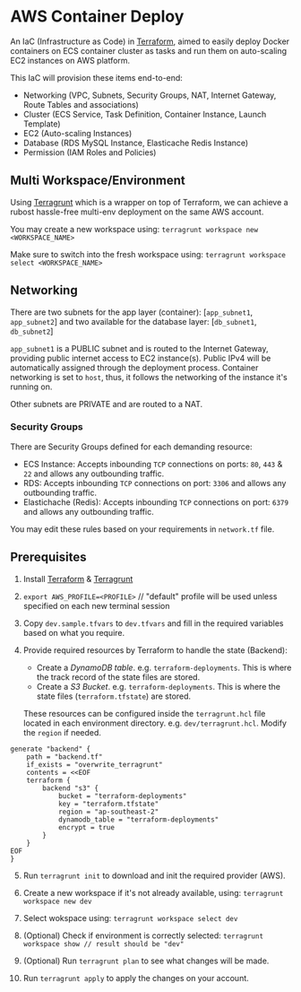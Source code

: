 # AWS Container Deploy

An IaC (Infrastructure as Code) in [Terraform](https://www.terraform.io/use-cases/infrastructure-as-code), aimed to easily deploy Docker containers on ECS container cluster as tasks and run them on auto-scaling EC2 instances on AWS platform.

This IaC will provision these items end-to-end:

-   Networking (VPC, Subnets, Security Groups, NAT, Internet Gateway, Route Tables and associations)
-   Cluster (ECS Service, Task Definition, Container Instance, Launch Template)
-   EC2 (Auto-scaling Instances)
-   Database (RDS MySQL Instance, Elasticache Redis Instance)
-   Permission (IAM Roles and Policies)

## Multi Workspace/Environment

Using [Terragrunt](https://terragrunt.gruntwork.io/) which is a wrapper on top of Terraform, we can achieve a rubost hassle-free multi-env deployment on the same AWS account.

You may create a new workspace using: `terragrunt workspace new <WORKSPACE_NAME>`

Make sure to switch into the fresh workspace using: `terragrunt workspace select <WORKSPACE_NAME>`

## Networking

There are two subnets for the app layer (container): [`app_subnet1`, `app_subnet2`] and two available for the database layer: [`db_subnet1`, `db_subnet2`]

`app_subnet1` is a PUBLIC subnet and is routed to the Internet Gateway, providing public internet access to EC2 instance(s). Public IPv4 will be automatically assigned through the deployment process. Container networking is set to `host`, thus, it follows the networking of the instance it's running on.

Other subnets are PRIVATE and are routed to a NAT.

### Security Groups

There are Security Groups defined for each demanding resource:

-   ECS Instance: Accepts inbounding `TCP` connections on ports: `80`, `443` & `22` and allows any outbounding traffic.
-   RDS: Accepts inbounding `TCP` connections on port: `3306` and allows any outbounding traffic.
-   Elastichache (Redis): Accepts inbounding `TCP` connections on port: `6379` and allows any outbounding traffic.

You may edit these rules based on your requirements in `network.tf` file.

## Prerequisites

1.  Install [Terraform](https://developer.hashicorp.com/terraform/tutorials/aws-get-started/install-cli) & [Terragrunt](https://terragrunt.gruntwork.io/docs/getting-started/install/)

2.  `export AWS_PROFILE=<PROFILE>` // "default" profile will be used unless specified on each new terminal session

3.  Copy `dev.sample.tfvars` to `dev.tfvars` and fill in the required variables based on what you require.

4.  Provide required resources by Terraform to handle the state (Backend):

    -   Create a _DynamoDB table_. e.g. `terraform-deployments`. This is where the track record of the state files are stored.
    -   Create a _S3 Bucket_. e.g. `terraform-deployments`. This is where the state files (`terraform.tfstate`) are stored.

    These resources can be configured inside the `terragrunt.hcl` file located in each environment directory. e.g. `dev/terragrunt.hcl`. Modify the `region` if needed.

```
generate "backend" {
    path = "backend.tf"
    if_exists = "overwrite_terragrunt"
    contents = <<EOF
    terraform {
        backend "s3" {
            bucket = "terraform-deployments"
            key = "terraform.tfstate"
            region = "ap-southeast-2"
            dynamodb_table = "terraform-deployments"
            encrypt = true
        }
    }
EOF
}
```

5.  Run `terragrunt init` to download and init the required provider (AWS).

6.  Create a new workspace if it's not already available, using: `terragrunt workspace new dev`

7.  Select wokspace using: `terragrunt workspace select dev`

8.  (Optional) Check if environment is correctly selected: `terragrunt workspace show // result should be "dev"`

9.  (Optional) Run `terragrunt plan` to see what changes will be made.

10. Run `terragrunt apply` to apply the changes on your account.
